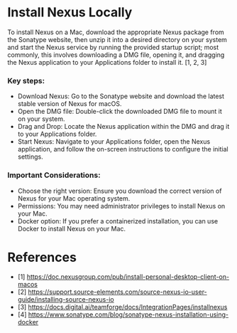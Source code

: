 # Install Nexus Locally

To install Nexus on a Mac, download the appropriate Nexus package from the Sonatype website, then unzip it into a desired directory on your system and start the Nexus service by running the provided startup script; most commonly, this involves downloading a DMG file, opening it, and dragging the Nexus application to your Applications folder to install it. [1, 2, 3]  

### Key steps:

* Download Nexus: Go to the Sonatype website and download the latest stable version of Nexus for macOS. 
* Open the DMG file: Double-click the downloaded DMG file to mount it on your system. 
* Drag and Drop: Locate the Nexus application within the DMG and drag it to your Applications folder. 
* Start Nexus: Navigate to your Applications folder, open the Nexus application, and follow the on-screen instructions to configure the initial settings.

### Important Considerations:

* Choose the right version: Ensure you download the correct version of Nexus for your Mac operating system.
* Permissions: You may need administrator privileges to install Nexus on your Mac. 
* Docker option: If you prefer a containerized installation, you can use Docker to install Nexus on your Mac.



# References

* [1] https://doc.nexusgroup.com/pub/install-personal-desktop-client-on-macos
* [2] https://support.source-elements.com/source-nexus-io-user-guide/installing-source-nexus-io
* [3] https://docs.digital.ai/teamforge/docs/IntegrationPages/installnexus
* [4] https://www.sonatype.com/blog/sonatype-nexus-installation-using-docker
